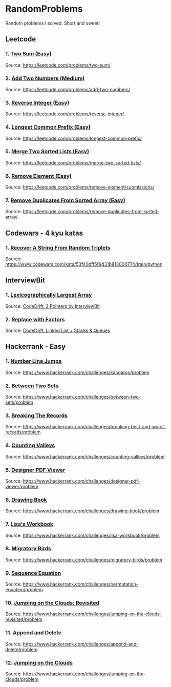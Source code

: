 # RandomProblems

Random problems I solved. Short and sweet!

## Leetcode
### 1. [Two Sum (Easy)](Leetcode/two-sum.py)
Source: https://leetcode.com/problems/two-sum/
### 2. [Add Two Numbers (Medium)](Leetcode/add-two-numbers.py)
Source: https://leetcode.com/problems/add-two-numbers/
### 3. [Reverse Integer (Easy)](Leetcode/reverse-integer.py)
Source: https://leetcode.com/problems/reverse-integer/
### 4. [Longest Common Prefix (Easy)](Leetcode/longest-common-prefix.py)
Source: https://leetcode.com/problems/longest-common-prefix/
### 5. [Merge Two Sorted Lists (Easy)](Leetcode/merge-two-sorted-lists.py)
Source: https://leetcode.com/problems/merge-two-sorted-lists/
### 6. [Remove Element (Easy)](Leetcode/remove-element.py)
Source: https://leetcode.com/problems/remove-element/submissions/
### 7. [Remove Duplicates From Sorted Array (Easy)](Leetcode/remove-duplicates-from-sorted-array.py)
Source: https://leetcode.com/problems/remove-duplicates-from-sorted-array/
## Codewars - 4 kyu katas
### 1. [Recover A String From Random Triplets](Codewars-4kyu/RecoverAStringFromRandomTriplets.py)
Source: https://www.codewars.com/kata/53f40dff5f9d31b813000774/train/python
## InterviewBit
### 1. [Lexicographically Largest Array](InterviewBit/Lexicographically%20largest%20array)
Source: [CodeDrift: 2 Pointers by InterviewBit](https://www.interviewbit.com/contest/code-drift-2-pointers/)
### 2. [Replace with Factors](InterviewBit/Replace%20with%20Factors)
Source: [CodeDrift: Linked List + Stacks & Queues](https://www.interviewbit.com/contest/codedrift--linked-list---stacks---queues-7cbf/)
## Hackerrank - Easy
### 1. [Number Line Jumps](Hackerrank-easy/Number%20Line%20Jumps)
Source: https://www.hackerrank.com/challenges/kangaroo/problem
### 2. [Between Two Sets](Hackerrank-easy/BetweenTwoSets.py)
Source: https://www.hackerrank.com/challenges/between-two-sets/problem
### 3. [Breaking The Records](Hackerrank-easy/BreakingTheRecords.py)
Source: https://www.hackerrank.com/challenges/breaking-best-and-worst-records/problem
### 4. [Counting Valleys](Hackerrank-easy/CountingValleys.py)
Source: https://www.hackerrank.com/challenges/counting-valleys/problem
### 5. [Designer PDF Viewer](Hackerrank-easy/DesignerPDFViewer.py)
Source: https://www.hackerrank.com/challenges/designer-pdf-viewer/problem
### 6. [Drawing Book](Hackerrank-easy/DrawingBook.py)
Source: https://www.hackerrank.com/challenges/drawing-book/problem
### 7. [Lisa's Workbook](LisaWorkbook.py)
Source: https://www.hackerrank.com/challenges/lisa-workbook/problem
### 8. [Migratory Birds](Hackerrank-easy/MigratoryBirds.py)
Source: https://www.hackerrank.com/challenges/migratory-birds/problem
### 9. [Sequence Equation](Hackerrank-easy/SequenceEquation.py)
Source: https://www.hackerrank.com/challenges/permutation-equation/problem
### 10. [Jumping on the Clouds: Revisited](Hackerrank-easy/JumpingOnTheCloudsRevisited.py)
Source: https://www.hackerrank.com/challenges/jumping-on-the-clouds-revisited/problem
### 11. [Append and Delete](Hackerrank-easy/AppendAndDelete.py)
Source: https://www.hackerrank.com/challenges/append-and-delete/problem
### 12. [Jumping on the Clouds](Hackerrank-easy/jumping-on-the-clouds.py)
Source: https://www.hackerrank.com/challenges/jumping-on-the-clouds/problem
